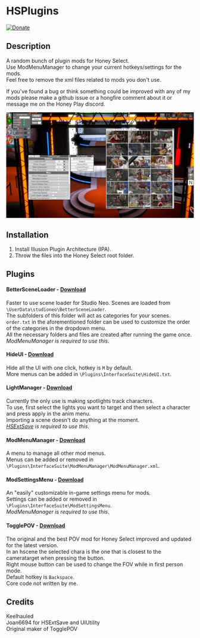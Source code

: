 # HSPlugins

[![Donate](https://www.paypalobjects.com/en_US/i/btn/btn_donate_LG.gif)](https://www.paypal.com/cgi-bin/webscr?cmd=_donations&business=keelhauledhs%40gmail%2ecom&lc=FI&item_name=Keelhauled&item_number=LockOnPlugin&currency_code=EUR&bn=PP%2dDonationsBF%3abtn_donate_LG%2egif%3aNonHosted)

## Description
A random bunch of plugin mods for Honey Select.  
Use ModMenuManager to change your current hotkeys/settings for the mods.  
Feel free to remove the xml files related to mods you don't use.

If you've found a bug or think something could be improved with any of my mods please make a github issue or a hongfire comment about it or message me on the Honey Play discord.
<br>

![Image](examplepic.jpg)

## Installation
1. Install Illusion Plugin Architecture (IPA).
2. Throw the files into the Honey Select root folder.

## Plugins

#### BetterSceneLoader - [Download](https://github.com/Keelhauled/HSPlugins/releases/download/v1.0.0/BetterSceneLoader.zip)
Faster to use scene loader for Studio Neo.
Scenes are loaded from `\UserData\studioneo\BetterSceneLoader`.  
The subfolders of this folder will act as categories for your scenes.  
`order.txt` in the aforementioned folder can be used to customize the order of the categories in the dropdown menu.  
All the necessary folders and files are created after running the game once.  
*ModMenuManager is required to use this*.

#### HideUI - [Download](https://github.com/Keelhauled/HSPlugins/releases/download/v1.0.0/HideUI.zip)
Hide all the UI with one click, hotkey is `M` by default.  
More menus can be added in `\Plugins\InterfaceSuite\HideUI.txt`.

#### LightManager - [Download](https://github.com/Keelhauled/HSPlugins/releases/download/v1.0.0/LightManager.zip)
Currently the only use is making spotlights track characters.  
To use, first select the lights you want to target and then select a character and press apply in the anim menu.  
Importing a scene doesn't do anything at the moment.  
*[HSExtSave](http://www.hongfire.com/forum/forum/hentai-lair/hf-modding-translation/honey-select-mods/5747804) is required to use this*.

#### ModMenuManager - [Download](https://github.com/Keelhauled/HSPlugins/releases/download/v1.0.0/ModMenuManager.zip)
A menu to manage all other mod menus.  
Menus can be added or removed in `\Plugins\InterfaceSuite\ModMenuManager\ModMenuManager.xml`.

#### ModSettingsMenu - [Download](https://github.com/Keelhauled/HSPlugins/releases/download/v1.0.0/ModSettingsMenu.zip)
An "easily" customizable in-game settings menu for mods.  
Settings can be added or removed in `\Plugins\InterfaceSuite\ModSettingsMenu`.  
*ModMenuManager is required to use this*.

#### TogglePOV - [Download](https://github.com/Keelhauled/HSPlugins/releases/download/v1.0.0/TogglePOV.zip)
The original and the best POV mod for Honey Select improved and updated for the latest version.  
In an hscene the selected chara is the one that is closest to the cameratarget when pressing the button.  
Right mouse button can be used to change the FOV while in first person mode.  
Default hotkey is `Backspace`.  
Core code not written by me.

## Credits
Keelhauled  
Joan6694 for HSExtSave and UIUtility  
Original maker of TogglePOV
